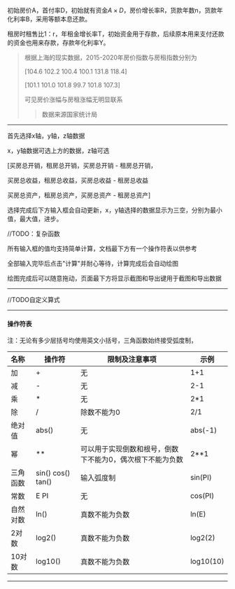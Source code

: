 

初始房价A，首付率D，初始就有资金$A\times D$，房价增长率R，货款年数n，货款年化利率B，采用等额本息还款。

租房时租售比1：r，年租金增长率T，初始资金用于存款，后续原本用来支付还款的资金也用来存款，存款年化利率Y。

>根据上海的现实数据，2015-2020年房价指数与房租指数分别为
>
>[104.6  102.2  100.4  100.1  131.8  118.4]
>
>[101.1  101.0  101.8  99.7  101.8  107.3]
>
>可见房价涨幅与房租涨幅无明显联系
>
>> 数据来源国家统计局

---



首先选择x轴，y轴，z轴数据

x，y轴数据可选上方的数据，z轴可选

[买房总开销，租房总开销，买房总开销 - 租房总开销，

买房总收益，租房总收益，买房总收益 - 租房总收益

买房总资产，租房总资产，买房总资产 - 租房总资产]



选择完成后下方输入框会自动更新，x，y轴选择的数据显示为三空，分别为最小值，最大值，进步。

//TODO：复杂函数

所有输入框的值均支持简单计算，文档最下方有一个操作符表以供参考

全部输入完毕后点击"计算"并耐心等待，计算完成后会自动绘图

绘图完成后可以随意拖动，页面最下方将显示截图和导出键用于截图和导出数据

---
//TODO自定义算式


---
####  操作符表

注：无论有多少层括号均使用英文小括号，三角函数始终接受弧度制，

| 名称 | 操作符 | 限制及注意事项 | 示例 |
| :--- | ------ | ---- | ---- |
| 加   | +      | 无   | 1+1  |
|减|-|无|2-1|
|乘|*|无|2*1|
|除|/|除数不能为0|2/1|
|绝对值|abs()|无|abs(-1)|
|幂|**|可以用于实现倒数和根号，倒数下不能为0，偶次根下不能为负数|2**1|
|三角函数|sin() cos() tan()|输入弧度制|sin(PI)|
|常数|E PI|无|cos(PI)|
|自然对数|ln()|真数不能为负数|ln(E)|
|2对数|log2()|真数不能为负数|log2(2)|
|10对数|log10()|真数不能为负数|log10(10)|


---

